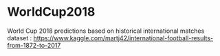 # WorldCup2018

World Cup 2018 predictions based on historical international matches dataset : https://www.kaggle.com/martj42/international-football-results-from-1872-to-2017

